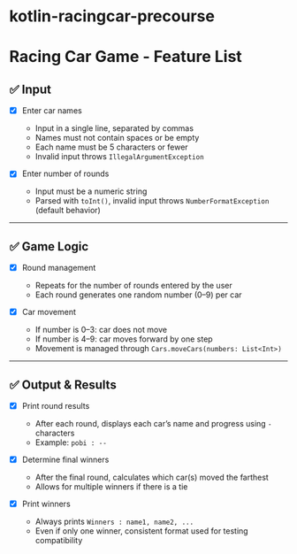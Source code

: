 # kotlin-racingcar-precourse

# Racing Car Game - Feature List

## ✅ Input

- [x] Enter car names
  - Input in a single line, separated by commas
  - Names must not contain spaces or be empty
  - Each name must be 5 characters or fewer
  - Invalid input throws `IllegalArgumentException`

- [x] Enter number of rounds
  - Input must be a numeric string
  - Parsed with `toInt()`, invalid input throws `NumberFormatException` (default behavior)

---

## ✅ Game Logic

- [x] Round management
  - Repeats for the number of rounds entered by the user
  - Each round generates one random number (0–9) per car

- [x] Car movement
  - If number is 0–3: car does not move
  - If number is 4–9: car moves forward by one step
  - Movement is managed through `Cars.moveCars(numbers: List<Int>)`

---

## ✅ Output & Results

- [x] Print round results
  - After each round, displays each car’s name and progress using `-` characters
  - Example: `pobi : --`

- [x] Determine final winners
  - After the final round, calculates which car(s) moved the farthest
  - Allows for multiple winners if there is a tie

- [x] Print winners
  - Always prints `Winners : name1, name2, ...`
  - Even if only one winner, consistent format used for testing compatibility
